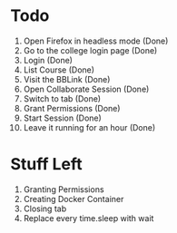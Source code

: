 # Todo
1. Open Firefox in headless mode (Done)
2. Go to the college login page (Done)
3. Login (Done)
4. List Course (Done)
5. Visit the BBLink (Done)
6. Open Collaborate Session (Done)
7. Switch to tab (Done)
8. Grant Permissions (Done)
9. Start Session  (Done)
10. Leave it running for an hour  (Done)


# Stuff Left
1. Granting Permissions
2. Creating Docker Container
3. Closing tab
4. Replace every time.sleep with wait
